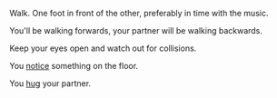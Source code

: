 Walk. One foot in front of the other, preferably in time with the music.

You'll be walking forwards, your partner will be walking backwards.

Keep your eyes open and watch out for collisions.

You [notice](../../notice-sth/notice-sth.md) something on the floor.

You [hug](../hug/hug.md) your partner.
